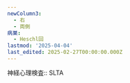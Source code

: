 ```yaml
---
newColumn3:
  - 右
  - 両側
病巣:
  - Heschl回
lastmod: '2025-04-04'
last_edited: 2025-02-27T00:00:00.000Z
---
```


神経心理検査:: SLTA
